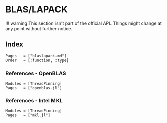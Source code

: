 # BLAS/LAPACK

!!! warning
    This section isn't part of the official API. Things might change at any point without further notice.

## Index

```@index
Pages   = ["blaslapack.md"]
Order   = [:function, :type]
```

### References - OpenBLAS

```@autodocs
Modules = [ThreadPinning]
Pages   = ["openblas.jl"]
```

### References - Intel MKL

```@autodocs
Modules = [ThreadPinning]
Pages   = ["mkl.jl"]
```